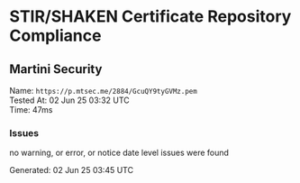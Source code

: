 # STIR/SHAKEN Certificate Repository Compliance

## Martini Security

Name: `https://p.mtsec.me/2884/GcuQY9tyGVMz.pem`\
Tested At: 02 Jun 25 03:32 UTC\
Time: 47ms

### Issues

no warning, or error, or notice date level issues were found

Generated: 02 Jun 25 03:45 UTC
